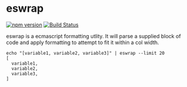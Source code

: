 # eswrap

[![npm version](https://badge.fury.io/js/eswrap.svg)](https://badge.fury.io/js/eswrap)
[![Build Status](https://travis-ci.org/kevinastone/eswrap.svg?branch=master)](https://travis-ci.org/kevinastone/eswrap)

eswrap is a ecmascript formatting utlity.  It will parse a supplied block of code and apply formatting to attempt to fit it within a col width.

```
echo "[variable1, variable2, variable3]" | eswrap --limit 20
[
  variable1,
  variable2,
  variable3,
]
```
